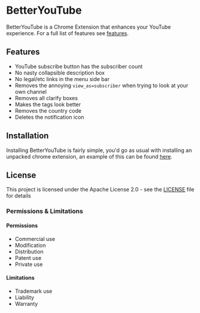 # BetterYouTube

BetterYouTube is a Chrome Extension that enhances your YouTube experience. For a full list of features see [features](#features).

## Features

* YouTube subscribe button has the subscriber count
* No nasty collapsible description box
* No legal/etc links in the menu side bar
* Removes the annoying `view_as=subscriber` when trying to look at your own channel
* Removes all clarify boxes
* Makes the tags look better
* Removes the country code
* Deletes the notification icon

## Installation

Installing BetterYouTube is fairly simple, you'd go as usual with installing an unpacked chrome extension, an example of this can be found [here](https://github.com/web-scrobbler/web-scrobbler/wiki/Install-an-unpacked-extension).

## License

This project is licensed under the Apache License 2.0 - see the [LICENSE](https://github.com/illuminator3/VerifyTS/blob/master/LICENSE) file for details

### Permissions & Limitations

#### Permissions

-  Commercial use
-  Modification
-  Distribution
-  Patent use
-  Private use

#### Limitations

-  Trademark use
-  Liability
-  Warranty